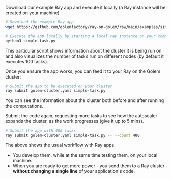 Download our example Ray app and execute it locally (a Ray instance will be created on your machine)

```bash
# Download the example Ray app
wget https://github.com/golemfactory/ray-on-golem/raw/main/examples/simple-task.py 

# Execute the app locally by starting a local ray instance on your computer
python3 simple-task.py
```

This particular script shows information about the cluster it is being run on 
and also visualizes the number of tasks run on different nodes (by default it executes 100 tasks).

Once you ensure the app works, you can feed it to your Ray on the Golem cluster:

```bash
# Submit the app to be executed on your cluster
ray submit golem-cluster.yaml simple-task.py
```

You can see the information about the cluster both before and after running the computations.

Submit the code again, requesting more tasks to see how the autoscaler expands the cluster, as the work progresses (give it up to 5 mins).

```bash
# Submit the app with 400 tasks
ray submit golem-cluster.yaml simple-task.py -- --count 400 
```

The above shows the usual workflow with Ray apps.
- You develop them, while at the same time testing them, on your local machine.
- When you are ready to get more power - you send them to a Ray cluster **without changing a single line** of your application's code.

